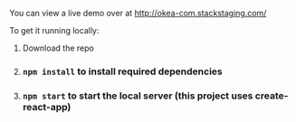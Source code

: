 You can view a live demo over at http://okea-com.stackstaging.com/

To get it running locally:
1) Download the repo
2) ### `npm install` to install required dependencies
3) ### `npm start` to start the local server (this project uses create-react-app)
